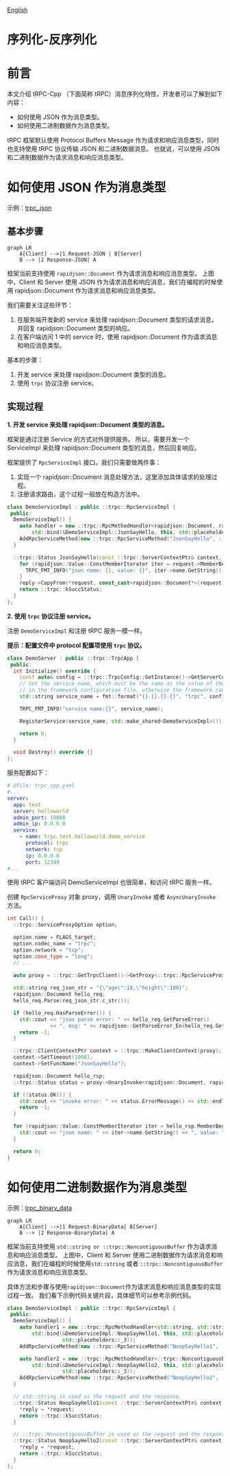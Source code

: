 [English](../en/serialization.md)

# 序列化-反序列化

# 前言

本文介绍 tRPC-Cpp （下面简称 tRPC）消息序列化特性，开发者可以了解到如下内容：

* 如何使用 JSON 作为消息类型。
* 如何使用二进制数据作为消息类型。

tRPC 框架默认使用 Protocol Buffers Message 作为请求和响应消息类型，同时也支持使用 tRPC 协议传输 JSON 和二进制数据消息。
也就说，可以使用 JSON 和二进制数据作为请求消息和响应消息类型。

# 如何使用 JSON 作为消息类型

示例：[trpc_json](../../examples/features/trpc_json)

## 基本步骤

```mermaid
graph LR
    A[Client] -->|1 Request-JSON | B[Server]
    B --> |2 Response-JSON| A
```

框架当前支持使用 `rapidjson::Document` 作为请求消息和响应消息类型。
上图中，Client 和 Server 使用 JSON 作为请求消息和响应消息，我们在编程的时候使用 rapidjson::Document 作为请求消息和响应消息类型。

我们需要关注这些环节：

1. 在服务端开发新的 service 来处理 rapidjson::Document 类型的请求消息，并回复 rapidjson::Document 类型的响应。
2. 在客户端访问 1 中的 service 时，使用 rapidjson::Document 作为请求消息和响应消息类型。

基本的步骤：

1. 开发 service 来处理 rapidjson::Document 类型的消息。
2. 使用 `trpc` 协议注册 service。

## 实现过程

**1. 开发 service 来处理 rapidjson::Document 类型的消息。**

框架是通过注册 Service 的方式对外提供服务。
所以，需要开发一个 ServiceImpl 来处理 rapidjson::Document 类型的消息，然后回复响应。

框架提供了 `RpcServiceImpl` 接口。我们只需要做两件事：

1. 实现一个 rapidjson::Document 消息处理方法，这里添加具体请求的处理过程。
2. 注册请求路由，这个过程一般放在构造方法中。

```cpp
class DemoServiceImpl : public ::trpc::RpcServiceImpl {
 public:
  DemoServiceImpl() {
    auto handler = new ::trpc::RpcMethodHandler<rapidjson::Document, rapidjson::Document>(
        std::bind(&DemoServiceImpl::JsonSayHello, this, std::placeholders::_1, std::placeholders::_2, std::placeholders::_3));
    AddRpcServiceMethod(new ::trpc::RpcServiceMethod("JsonSayHello", ::trpc::MethodType::UNARY, handler));
  }

  ::trpc::Status JsonSayHello(const ::trpc::ServerContextPtr& context, const rapidjson::Document* request, rapidjson::Document* reply) {
    for (rapidjson::Value::ConstMemberIterator iter = request->MemberBegin(); iter != request->MemberEnd(); ++iter) {
      TRPC_FMT_INFO("json name: {}, value: {}", iter->name.GetString(), iter->value.GetInt());
    }
    reply->CopyFrom(*request, const_cast<rapidjson::Document*>(request)->GetAllocator());
    return ::trpc::kSuccStatus;
  }
};
```

**2. 使用 `trpc` 协议注册 service。**

注册 `DemoServiceImpl` 和注册 tRPC 服务一模一样。

**提示：配置文件中 protocol 配置项使用 `trpc` 协议。**

```cpp
class DemoServer : public ::trpc::TrpcApp {
 public:
  int Initialize() override {
    const auto& config = ::trpc::TrpcConfig::GetInstance()->GetServerConfig();
    // Set the service name, which must be the same as the value of the `server:service:name` configuration item
    // in the framework configuration file, otherwise the framework cannot receive requests normally
    std::string service_name = fmt::format("{}.{}.{}.{}", "trpc", config.app, config.server, "demo_service");

    TRPC_FMT_INFO("service name:{}", service_name);

    RegisterService(service_name, std::make_shared<DemoServiceImpl>());

    return 0;
  }

  void Destroy() override {}
};
```

服务配置如下：

```yaml
# @file: trpc_cpp.yaml
#...
server:
  app: test
  server: helloworld
  admin_port: 18888
  admin_ip: 0.0.0.0
  service:
    - name: trpc.test.helloworld.demo_service
      protocol: trpc
      network: tcp
      ip: 0.0.0.0
      port: 12349
#...
```

使用 tRPC 客户端访问 DemoServiceImpl 也很简单，和访问 tRPC 服务一样。

创建 `RpcServiceProxy` 对象 proxy，调用 `UnaryInvoke` 或者 `AsyncUnaryInvoke` 方法。

```cpp
int Call() {
  ::trpc::ServiceProxyOption option;

  option.name = FLAGS_target;
  option.codec_name = "trpc";
  option.network = "tcp";
  option.conn_type = "long";
  // ...
  
  auto proxy = ::trpc::GetTrpcClient()->GetProxy<::trpc::RpcServiceProxy>(FLAGS_target, option);

  std::string req_json_str = "{\"age\":18,\"height\":180}";
  rapidjson::Document hello_req;
  hello_req.Parse(req_json_str.c_str());

  if (hello_req.HasParseError()) {
    std::cout << "json parse error: " << hello_req.GetParseError()
              << ", msg: " << rapidjson::GetParseError_En(hello_req.GetParseError()) << std::endl;
    return -1;
  }

  ::trpc::ClientContextPtr context = ::trpc::MakeClientContext(proxy);
  context->SetTimeout(1000);
  context->SetFuncName("JsonSayHello");

  rapidjson::Document hello_rsp;
  ::trpc::Status status = proxy->UnaryInvoke<rapidjson::Document, rapidjson::Document>(context, hello_req, &hello_rsp);

  if (!status.OK()) {
    std::cout << "invoke error: " << status.ErrorMessage() << std::endl;
    return -1;
  }

  for (rapidjson::Value::ConstMemberIterator iter = hello_rsp.MemberBegin(); iter != hello_rsp.MemberEnd(); ++iter) {
    std::cout << "json name: " << iter->name.GetString() << ", value: " << iter->value.GetInt() << std::endl;
  }

  return 0;
}
```

# 如何使用二进制数据作为消息类型

示例：[trpc_binary_data](../../examples/features/trpc_noop)

```mermaid
graph LR
    A[Client] -->|1 Request-BinaryData| B[Server]
    B --> |2 Response-BinaryData| A
```

框架当前支持使用 `std::string or ::trpc::NoncontiguousBuffer` 作为请求消息和响应消息类型。
上图中，Client 和 Server 使用二进制数据作为请求消息和响应消息，我们在编程的时候使用`std::string` 或者 `::trpc::NoncontiguousBuffer` 
作为请求消息和响应消息类型。

具体方法和步骤与使用`rapidjson::Document`作为请求消息和响应消息类型的实现过程一致。
我们看下示例代码关键片段，具体细节可以参考示例代码。

```cpp
class DemoServiceImpl : public ::trpc::RpcServiceImpl {
 public:
  DemoServiceImpl() {
    auto handler1 = new ::trpc::RpcMethodHandler<std::string, std::string>(
        std::bind(&DemoServiceImpl::NoopSayHello1, this, std::placeholders::_1, std::placeholders::_2,
                  std::placeholders::_3));
    AddRpcServiceMethod(new ::trpc::RpcServiceMethod("NoopSayHello1", ::trpc::MethodType::UNARY, handler1));

    auto handler2 = new ::trpc::RpcMethodHandler<::trpc::NoncontiguousBuffer, ::trpc::NoncontiguousBuffer>(
        std::bind(&DemoServiceImpl::NoopSayHello2, this, std::placeholders::_1, std::placeholders::_2,
                  std::placeholders::_3));
    AddRpcServiceMethod(new ::trpc::RpcServiceMethod("NoopSayHello2", ::trpc::MethodType::UNARY, handler2));
  }

  // std::string is used as the request and the response.
  ::trpc::Status NoopSayHello1(const ::trpc::ServerContextPtr& context, const std::string* request, std::string* reply) {
    *reply = *request;
    return ::trpc::kSuccStatus;
  }

  // ::trpc::NoncontiguousBuffer is used as the request and the response.
  ::trpc::Status NoopSayHello2(const ::trpc::ServerContextPtr& context, const ::trpc::NoncontiguousBuffer* request, ::trpc::NoncontiguousBuffer* reply) {
    *reply = *request;
    return ::trpc::kSuccStatus;
  }
};
```

